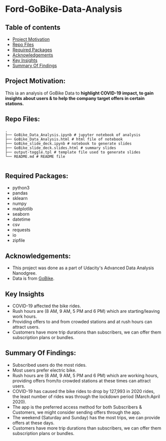 # Ford-GoBike-Data-Analysis


## Table of contents
* [Project Motivation](#project-motivation)
* [Repo Files](#repo-files)
* [Required Packages](#required-packages)
* [Acknowledgements](#acknowledgements)
* [Key Insights](#key-insights)
* [Summary Of Findings](#summary-of-findings)


## Project Motivation:
This ia an analysis of GoBike Data to **highlight COVID-19 impact, to gain insights about users & to help the company target offers in certain stations.**

## Repo Files:

```
.
├── GoBike_Data_Analysis.ipynb # jupyter notebook of analysis
├── GoBike_Data_Analysis.html # html file of notebook
├── GoBike_slide_deck.ipynb # notebook to generate slides
├── GoBike_slide_deck.slides.html # summary slides
├── output-toggle.tpl # template file used to generate slides
└── README.md # README file


```

## Required Packages:

- python3
- pandas
- sklearn
- numpy
- matplotlib
- seaborn
- datetime
- csv
- requests
- io
- zipfile

## Acknowledgements:

- This project was done as a part of Udacity's Advanced Data Analysis Nanodgree.
- Data is from [GoBike](https://www.lyft.com/bikes/bay-wheels/system-data).

## Key Insights

- COVID-19 affected the bike rides.
- Rush hours are (8 AM, 9 AM, 5 PM and 6 PM) which are starting/leaving work hours.
- Providing offers to and from crowded stations and at rush hours can attract users.
- Customers have more trip durations than subscribers, we can offer them subscription plans or bundles.

## Summary Of Findings:

- Subscribed users do the most rides.
- Most users prefer electric bike.
- Rush hours are (8 AM, 9 AM, 5 PM and 6 PM) which are working hours, providing offers from/to crowded stations at these times can attract users.
- COVID-19 has caused the bike rides to drop by 127,993 in 2020 rides, the least number of rides was through the lockdown period (March:April 2020).
- The app is the preferred access method for both Subscribers & Customers, we might consider sending offers through the app.
- The weekend (Saturday and Sunday) has the most trips, we can provide offers at these days.
- Customers have more trip durations than subscribers, we can offer them subscription plans or bundles.
